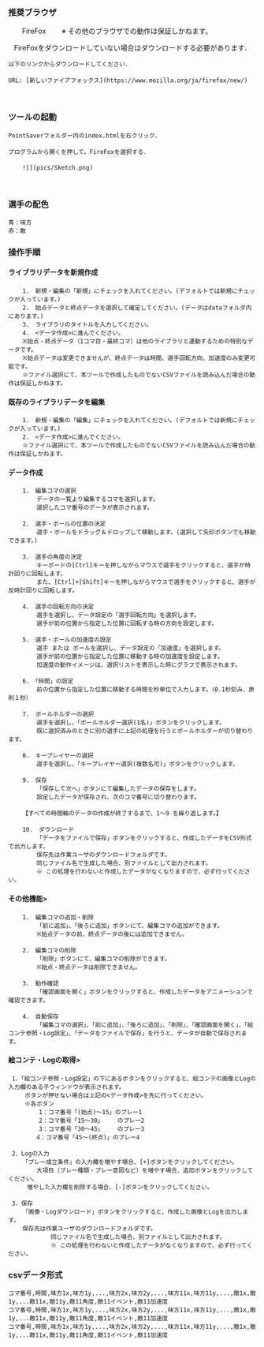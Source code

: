 ### 推奨ブラウザ
　　FireFox
　　※ その他のブラウザでの動作は保証しかねます。

    FireFoxをダウンロードしていない場合はダウンロードする必要があります．
    
    以下のリンクからダウンロードしてください．
    
    URL: [新しいファイアフォックス](https://www.mozilla.org/ja/firefox/new/)
    
### ツールの起動
    PointSaverフォルダー内のindex.htmlを右クリック．
    
    プログラムから開くを押して，FireFoxを選択する．
    
        ![](pics/Sketch.png)

    
    
     
### 選手の配色 
    青：味方
    赤：敵

### 操作手順
#### ライブラリデータを新規作成
        1.　新規・編集の「新規」にチェックを入れてください。(デフォルトでは新規にチェックが入っています。)
        2.　始点データと終点データを選択して確定してください。(データはdataフォルダ内にあります。)
        3.　ライブラリのタイトルを入力してください。
        4.　<データ作成>に進んでください。
        ※始点・終点データ（1コマ目・最終コマ）は他のライブラリと連動するための特別なデータです。
        ※始点データは変更できませんが、終点データは時間、選手回転方向、加速度のみ変更可能です。
        ※ファイル選択にて、本ツールで作成したものでないCSVファイルを読み込んだ場合の動作は保証しかねます。

#### 既存のライブラリデータを編集
		1.　新規・編集の「編集」にチェックを入れてください。(デフォルトでは新規にチェックが入っています。)
		2.　<データ作成>に進んでください。
		※ファイル選択にて、本ツールで作成したものでないCSVファイルを読み込んだ場合の動作は保証しかねます。

#### データ作成
    	1.　編集コマの選択
    		データの一覧より編集するコマを選択します。
    		選択したコマ番号のデータが表示されます。

    	2.　選手・ボールの位置の決定
			選手・ボールをドラッグ＆ドロップして移動します。(選択して矢印ボタンでも移動できます。)

        3.　選手の角度の決定　
			キーボードの[Ctrl]キーを押しながらマウスで選手をクリックすると、選手が時計回りに回転します。
			また、[Ctrl]+[Shift]キーを押しながらマウスで選手をクリックすると、選手が反時計回りに回転します。

		4.　選手の回転方向の決定　
			選手を選択し、データ設定の「選手回転方向」を選択します。
			選手が前の位置から指定した位置に回転する時の方向を設定します。

		5.　選手・ボールの加速度の設定
			選手 または ボールを選択し、データ設定の「加速度」を選択します。
			選手が前の位置から指定した位置に移動する時の加速度を設定します。
			加速度の動作イメージは、選択リストを表示した時にグラフで表示されます。

		6.　「時間」の設定
			前の位置から指定した位置に移動する時間を秒単位で入力します。（0.1秒刻み、原則１秒）

		7.　ボールホルダーの選択
			選手を選択し、「ボールホルダー選択(1名)」ボタンをクリックします。
			既に選択済みのときに別の選手に上記の処理を行うとボールホルダーが切り替わります。

        8.　キープレイヤーの選択
			選手を選択し、「キープレイヤー選択(複数名可)」ボタンをクリックします。

        9.　保存
			「保存して次へ」ボタンにて編集したデータの保存をします。
			設定したデータが保存され、次のコマ番号に切り替わります。

        【すべての時間軸のデータの作成が終了するまで、1～9 を繰り返します。】

		10.　ダウンロード
			「データをファイルで保存」ボタンをクリックすると、作成したデータをCSV形式で出力します。
			保存先は作業ユーザのダウンロードフォルダです。
			同じファイル名で生成した場合、別ファイルとして出力されます。
			※ この処理を行わないと作成したデータがなくなりますので、必ず行ってください。

#### その他機能>
       	1.　編集コマの追加・削除
    		「前に追加」、「後ろに追加」ボタンにて、編集コマの追加ができます。
    		※始点データの前、終点データの後には追加できません。

       	2.　編集コマの削除
			「削除」ボタンにて、編集コマの削除ができます。
			※始点・終点データは削除できません。

		3.　動作確認
			「確認画面を開く」ボタンをクリックすると、作成したデータをアニメーションで確認できます。
			
		4.　自動保存
			「編集コマの選択」、「前に追加」、「後ろに追加」、「削除」、「確認画面を開く」、「絵コンテ参照・Log設定」、「データをファイルで保存」を行うと、データが自動で保存されます。

#### 絵コンテ・Logの取得>
	 1．「絵コンテ参照・Log設定」の下にあるボタンをクリックすると、絵コンテの画像とLogの入力欄のある子ウィンドウが表示されます。
	　	ボタンが押せない場合は上記の<データ作成>を先に行ってください。
	　	※各ボタン
	　		1：コマ番号「(始点)～15」のプレー1
	　		2：コマ番号「15～30」    のプレー2
		　	3：コマ番号「30～45」    のプレー3
		  	4：コマ番号「45～(終点)」のプレー4
	
	 2．Logの入力
		「プレー成立条件」の入力欄を増やす場合、[+]ボタンをクリックしてください。
	    	大項目（プレー種類・プレー意図など）を増やす場合、追加ボタンをクリックしてください。
	　　	増やした入力欄を削除する場合、[-]ボタンをクリックしてください。

	 3．保存
		「画像・Logダウンロード」ボタンをクリックすると、作成した画像とLogを出力します。
		保存先は作業ユーザのダウンロードフォルダです。
                同じファイル名で生成した場合、別ファイルとして出力されます。
                ※ この処理を行わないと作成したデータがなくなりますので、必ず行ってください。

### csvデータ形式
    コマ番号,時間,味方1x,味方1y,...,味方2x,味方2y,...,味方11x,味方11y,...,敵1x,敵1y,...敵11x,敵11y,敵11角度,敵11イベント,敵11加速度
    コマ番号,時間,味方1x,味方1y,...,味方2x,味方2y,...,味方11x,味方11y,...,敵1x,敵1y,...敵11x,敵11y,敵11角度,敵11イベント,敵11加速度
    コマ番号,時間,味方1x,味方1y,...,味方2x,味方2y,...,味方11x,味方11y,...,敵1x,敵1y,...敵11x,敵11y,敵11角度,敵11イベント,敵11加速度


